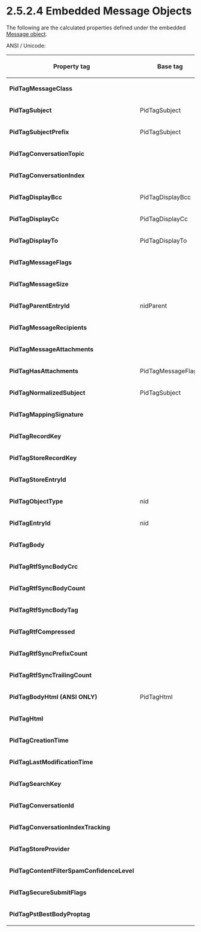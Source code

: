 <html dir="LTR" xmlns:mshelp="http://msdn.microsoft.com/mshelp" xmlns:ddue="http://ddue.schemas.microsoft.com/authoring/2003/5" xmlns:xlink="http://www.w3.org/1999/xlink" xmlns:tool="http://www.microsoft.com/tooltip">
    <head>
        <meta http-equiv="Content-Type" content="text/html; CHARSET=utf-8"></meta>
        <meta name="save" content="history"></meta>
        <title>2.5.2.4 Embedded Message Objects</title>
        <xml>
            <mshelp:toctitle title="2.5.2.4 Embedded Message Objects"></mshelp:toctitle>
            <mshelp:rltitle title="[MS-PST]: Embedded Message Objects"></mshelp:rltitle>
            <mshelp:keyword index="A" term="395a455a-8cac-48d5-903b-94464e6d7c98"></mshelp:keyword>
            <mshelp:attr name="DCSext.ContentType" value="open specification"></mshelp:attr>
            <mshelp:attr name="AssetID" value="395a455a-8cac-48d5-903b-94464e6d7c98"></mshelp:attr>
            <mshelp:attr name="TopicType" value="kbRef"></mshelp:attr>
            <mshelp:attr name="DCSext.Title" value="[MS-PST]: Embedded Message Objects" />
        </xml>
    </head>
    <body>
        <div id="header">
            <h1 class="heading">2.5.2.4 Embedded Message Objects</h1>
        </div>
        <div id="mainSection">
            <div id="mainBody">
                <div id="allHistory" class="saveHistory"></div>
                <div id="sectionSection0" class="section" name="collapseableSection">
                    

<p>The following are the calculated properties defined under
the embedded <a href="08220cc9-69b1-4072-a2e7-2a0ff201d505.html#gt_b6c15d0c-d992-421d-ba96-99d3b63894cf">Message object</a>.</p>

<p>ANSI / Unicode:</p>

<table>
 <thead>
  <tr>
   <th>
   <p>Property tag</p>
   </th>
   <th>
   <p>Base tag</p>
   </th>
   <th>
   <p>Get behavior</p>
   </th>
   <th>
   <p>Set</p>
   </th>
   <th>
   <p>Delete</p>
   </th>
   <th>
   <p>List</p>
   </th>
  </tr>
 </thead>
 <tr>
  <td>
  <p><b>PidTagMessageClass</b></p>
  </td>
  <td>
  <p> </p>
  </td>
  <td>
  <p>PC</p>
  </td>
  <td>
  <p>SPGET_MC</p>
  </td>
  <td>
  <p>N</p>
  </td>
  <td>
  <p>ALLOW</p>
  </td>
 </tr>
 <tr>
  <td>
  <p><b>PidTagSubject</b></p>
  </td>
  <td>
  <p>PidTagSubject</p>
  </td>
  <td>
  <p>SPGET_SUBJECT</p>
  </td>
  <td>
  <p>SPGET_SUB</p>
  </td>
  <td>
  <p>DEL_1</p>
  </td>
  <td>
  <p>ALLOW</p>
  </td>
 </tr>
 <tr>
  <td>
  <p><b>PidTagSubjectPrefix</b></p>
  </td>
  <td>
  <p>PidTagSubject</p>
  </td>
  <td>
  <p>SPGET_SUBJECTPREFIX</p>
  </td>
  <td>
  <p>SPGET_SP</p>
  </td>
  <td>
  <p>DEL_1</p>
  </td>
  <td>
  <p>BASED</p>
  </td>
 </tr>
 <tr>
  <td>
  <p><b>PidTagConversationTopic</b></p>
  </td>
  <td>
  <p> </p>
  </td>
  <td>
  <p>PC</p>
  </td>
  <td>
  <p>SPSET_CID</p>
  </td>
  <td>
  <p>DEL_5</p>
  </td>
  <td>
  <p>ALLOW</p>
  </td>
 </tr>
 <tr>
  <td>
  <p><b>PidTagConversationIndex</b></p>
  </td>
  <td>
  <p> </p>
  </td>
  <td>
  <p>PC</p>
  </td>
  <td>
  <p>SPSET_CID</p>
  </td>
  <td>
  <p>DEL_5</p>
  </td>
  <td>
  <p>ALLOW</p>
  </td>
 </tr>
 <tr>
  <td>
  <p><b>PidTagDisplayBcc</b></p>
  </td>
  <td>
  <p>PidTagDisplayBcc</p>
  </td>
  <td>
  <p>SPGET_DISPLAY</p>
  </td>
  <td>
  <p>N</p>
  </td>
  <td>
  <p>N</p>
  </td>
  <td>
  <p>ALWAYS</p>
  </td>
 </tr>
 <tr>
  <td>
  <p><b>PidTagDisplayCc</b></p>
  </td>
  <td>
  <p>PidTagDisplayCc</p>
  </td>
  <td>
  <p>SPGET_DISPLAY</p>
  </td>
  <td>
  <p>PC</p>
  </td>
  <td>
  <p>N</p>
  </td>
  <td>
  <p>ALWAYS</p>
  </td>
 </tr>
 <tr>
  <td>
  <p><b>PidTagDisplayTo</b></p>
  </td>
  <td>
  <p>PidTagDisplayTo</p>
  </td>
  <td>
  <p>SPGET_DISPLAY</p>
  </td>
  <td>
  <p>PC</p>
  </td>
  <td>
  <p>N</p>
  </td>
  <td>
  <p>ALWAYS</p>
  </td>
 </tr>
 <tr>
  <td>
  <p><b>PidTagMessageFlags</b></p>
  </td>
  <td>
  <p> </p>
  </td>
  <td>
  <p>PC</p>
  </td>
  <td>
  <p>SPSET_MF</p>
  </td>
  <td>
  <p>N</p>
  </td>
  <td>
  <p>ALLOW</p>
  </td>
 </tr>
 <tr>
  <td>
  <p><b>PidTagMessageSize</b></p>
  </td>
  <td>
  <p> </p>
  </td>
  <td>
  <p>PC</p>
  </td>
  <td>
  <p>PC</p>
  </td>
  <td>
  <p>N</p>
  </td>
  <td>
  <p>ALLOW</p>
  </td>
 </tr>
 <tr>
  <td>
  <p><b>PidTagParentEntryId</b></p>
  </td>
  <td>
  <p>nidParent</p>
  </td>
  <td>
  <p>SPGET_PARENTEID</p>
  </td>
  <td>
  <p>N</p>
  </td>
  <td>
  <p>N</p>
  </td>
  <td>
  <p>ALWAYS</p>
  </td>
 </tr>
 <tr>
  <td>
  <p><b>PidTagMessageRecipients</b></p>
  </td>
  <td>
  <p> </p>
  </td>
  <td>
  <p>SPGET_TRUE</p>
  </td>
  <td>
  <p>N</p>
  </td>
  <td>
  <p>N</p>
  </td>
  <td>
  <p>ALWAYS</p>
  </td>
 </tr>
 <tr>
  <td>
  <p><b>PidTagMessageAttachments</b></p>
  </td>
  <td>
  <p> </p>
  </td>
  <td>
  <p>SPGET_TRUE</p>
  </td>
  <td>
  <p>N</p>
  </td>
  <td>
  <p>N</p>
  </td>
  <td>
  <p>ALWAYS</p>
  </td>
 </tr>
 <tr>
  <td>
  <p><b>PidTagHasAttachments</b></p>
  </td>
  <td>
  <p>PidTagMessageFlags</p>
  </td>
  <td>
  <p>SPGET_HASATTACH</p>
  </td>
  <td>
  <p>N</p>
  </td>
  <td>
  <p>N</p>
  </td>
  <td>
  <p>ALWAYS</p>
  </td>
 </tr>
 <tr>
  <td>
  <p><b>PidTagNormalizedSubject</b></p>
  </td>
  <td>
  <p>PidTagSubject</p>
  </td>
  <td>
  <p>SPGET_NORMALIZEDSUBJECT</p>
  </td>
  <td>
  <p>N</p>
  </td>
  <td>
  <p>N</p>
  </td>
  <td>
  <p>BASED</p>
  </td>
 </tr>
 <tr>
  <td>
  <p><b>PidTagMappingSignature</b></p>
  </td>
  <td>
  <p> </p>
  </td>
  <td>
  <p>SPGET_MAPSIG</p>
  </td>
  <td>
  <p>N</p>
  </td>
  <td>
  <p>N</p>
  </td>
  <td>
  <p>ALWAYS</p>
  </td>
 </tr>
 <tr>
  <td>
  <p><b>PidTagRecordKey</b></p>
  </td>
  <td>
  <p> </p>
  </td>
  <td>
  <p>SPGET_RECORDKEY</p>
  </td>
  <td>
  <p>N</p>
  </td>
  <td>
  <p>N</p>
  </td>
  <td>
  <p>ALWAYS</p>
  </td>
 </tr>
 <tr>
  <td>
  <p><b>PidTagStoreRecordKey</b></p>
  </td>
  <td>
  <p> </p>
  </td>
  <td>
  <p>SPGET_UIDRESOURCE</p>
  </td>
  <td>
  <p>N</p>
  </td>
  <td>
  <p>N</p>
  </td>
  <td>
  <p>ALWAYS</p>
  </td>
 </tr>
 <tr>
  <td>
  <p><b>PidTagStoreEntryId</b></p>
  </td>
  <td>
  <p> </p>
  </td>
  <td>
  <p>SPGET_STOREID</p>
  </td>
  <td>
  <p>N</p>
  </td>
  <td>
  <p>N</p>
  </td>
  <td>
  <p>ALWAYS</p>
  </td>
 </tr>
 <tr>
  <td>
  <p><b>PidTagObjectType</b></p>
  </td>
  <td>
  <p>nid</p>
  </td>
  <td>
  <p>SPGET_OBJECTTYPE</p>
  </td>
  <td>
  <p>N</p>
  </td>
  <td>
  <p>N</p>
  </td>
  <td>
  <p>ALWAYS</p>
  </td>
 </tr>
 <tr>
  <td>
  <p><b>PidTagEntryId</b></p>
  </td>
  <td>
  <p>nid</p>
  </td>
  <td>
  <p>SPGET_EID</p>
  </td>
  <td>
  <p>N</p>
  </td>
  <td>
  <p>N</p>
  </td>
  <td>
  <p>ALWAYS</p>
  </td>
 </tr>
 <tr>
  <td>
  <p><b>PidTagBody</b></p>
  </td>
  <td>
  <p> </p>
  </td>
  <td>
  <p>SPGET_BB_BODY</p>
  </td>
  <td>
  <p>SPSET_BBB</p>
  </td>
  <td>
  <p>DEL_2</p>
  </td>
  <td>
  <p>BODY</p>
  </td>
 </tr>
 <tr>
  <td>
  <p><b>PidTagRtfSyncBodyCrc</b></p>
  </td>
  <td>
  <p> </p>
  </td>
  <td>
  <p>SPGET_RTF_AUX</p>
  </td>
  <td>
  <p>SPSET_RA</p>
  </td>
  <td>
  <p>DEL_3</p>
  </td>
  <td>
  <p>NEVER</p>
  </td>
 </tr>
 <tr>
  <td>
  <p><b>PidTagRtfSyncBodyCount</b></p>
  </td>
  <td>
  <p> </p>
  </td>
  <td>
  <p>SPGET_RTF_AUX</p>
  </td>
  <td>
  <p>SPSET_RA</p>
  </td>
  <td>
  <p>DEL_3</p>
  </td>
  <td>
  <p>NEVER </p>
  </td>
 </tr>
 <tr>
  <td>
  <p><b>PidTagRtfSyncBodyTag</b></p>
  </td>
  <td>
  <p> </p>
  </td>
  <td>
  <p>SPGET_RTF_AUX</p>
  </td>
  <td>
  <p>SPSET_RA</p>
  </td>
  <td>
  <p>DEL_3</p>
  </td>
  <td>
  <p>NEVER</p>
  </td>
 </tr>
 <tr>
  <td>
  <p><b>PidTagRtfCompressed</b></p>
  </td>
  <td>
  <p> </p>
  </td>
  <td>
  <p>SPGET_BB_BODY</p>
  </td>
  <td>
  <p>SPSET_BBB</p>
  </td>
  <td>
  <p>DEL_2</p>
  </td>
  <td>
  <p>BODY</p>
  </td>
 </tr>
 <tr>
  <td>
  <p><b>PidTagRtfSyncPrefixCount</b></p>
  </td>
  <td>
  <p> </p>
  </td>
  <td>
  <p>SPGET_RTF_AUX</p>
  </td>
  <td>
  <p>SPSET_RA</p>
  </td>
  <td>
  <p>DEL_3</p>
  </td>
  <td>
  <p>NEVER</p>
  </td>
 </tr>
 <tr>
  <td>
  <p><b>PidTagRtfSyncTrailingCount</b></p>
  </td>
  <td>
  <p> </p>
  </td>
  <td>
  <p>SPGET_RTF_AUX</p>
  </td>
  <td>
  <p>SPSET_RA</p>
  </td>
  <td>
  <p>DEL_3</p>
  </td>
  <td>
  <p>NEVER</p>
  </td>
 </tr>
 <tr>
  <td>
  <p><b>PidTagBodyHtml (ANSI ONLY)</b></p>
  </td>
  <td>
  <p>PidTagHtml</p>
  </td>
  <td>
  <p>SPGET_BODYHTMLA</p>
  </td>
  <td>
  <p>SPSET_BBB</p>
  </td>
  <td>
  <p>DEL_2</p>
  </td>
  <td>
  <p>BODY</p>
  </td>
 </tr>
 <tr>
  <td>
  <p><b>PidTagHtml</b></p>
  </td>
  <td>
  <p> </p>
  </td>
  <td>
  <p>SPGET_BB_BODY</p>
  </td>
  <td>
  <p>SPSET_BBB</p>
  </td>
  <td>
  <p>DEL_2</p>
  </td>
  <td>
  <p>BODY</p>
  </td>
 </tr>
 <tr>
  <td>
  <p><b>PidTagCreationTime</b></p>
  </td>
  <td>
  <p> </p>
  </td>
  <td>
  <p>PC</p>
  </td>
  <td>
  <p>PC</p>
  </td>
  <td>
  <p>N</p>
  </td>
  <td>
  <p>ALLOW</p>
  </td>
 </tr>
 <tr>
  <td>
  <p><b>PidTagLastModificationTime</b></p>
  </td>
  <td>
  <p> </p>
  </td>
  <td>
  <p>PC</p>
  </td>
  <td>
  <p>PC</p>
  </td>
  <td>
  <p>N</p>
  </td>
  <td>
  <p>ALLOW</p>
  </td>
 </tr>
 <tr>
  <td>
  <p><b>PidTagSearchKey</b></p>
  </td>
  <td>
  <p> </p>
  </td>
  <td>
  <p>PC</p>
  </td>
  <td>
  <p>PC</p>
  </td>
  <td>
  <p>N</p>
  </td>
  <td>
  <p>ALLOW</p>
  </td>
 </tr>
 <tr>
  <td>
  <p><b>PidTagConversationId</b></p>
  </td>
  <td>
  <p> </p>
  </td>
  <td>
  <p>SPGET_CONVERSATIONID</p>
  </td>
  <td>
  <p>N</p>
  </td>
  <td>
  <p>DEL_5</p>
  </td>
  <td>
  <p>ALLOW</p>
  </td>
 </tr>
 <tr>
  <td>
  <p><b>PidTagConversationIndexTracking</b></p>
  </td>
  <td>
  <p> </p>
  </td>
  <td>
  <p>PC</p>
  </td>
  <td>
  <p>SPSET_CID</p>
  </td>
  <td>
  <p>DEL_5</p>
  </td>
  <td>
  <p>ALLOW</p>
  </td>
 </tr>
 <tr>
  <td>
  <p><b>PidTagStoreProvider</b></p>
  </td>
  <td>
  <p> </p>
  </td>
  <td>
  <p>SPGET_UIDPROVIDER</p>
  </td>
  <td>
  <p>N</p>
  </td>
  <td>
  <p>N</p>
  </td>
  <td>
  <p>ALWAYS</p>
  </td>
 </tr>
 <tr>
  <td>
  <p><b>PidTagContentFilterSpamConfidenceLevel</b></p>
  </td>
  <td>
  <p> </p>
  </td>
  <td>
  <p>SPGET_CONTENT_FILER_SCL</p>
  </td>
  <td>
  <p>N</p>
  </td>
  <td>
  <p>PC</p>
  </td>
  <td>
  <p>NEVER</p>
  </td>
 </tr>
 <tr>
  <td>
  <p><b>PidTagSecureSubmitFlags</b></p>
  </td>
  <td>
  <p> </p>
  </td>
  <td>
  <p>SPGET_SECURE_SUBMIT_FLAGS</p>
  </td>
  <td>
  <p>N</p>
  </td>
  <td>
  <p>PC</p>
  </td>
  <td>
  <p>NEVER</p>
  </td>
 </tr>
 <tr>
  <td>
  <p><b>PidTagPstBestBodyProptag</b></p>
  </td>
  <td>
  <p> </p>
  </td>
  <td>
  <p>SPGET_BB_PROPTAG</p>
  </td>
  <td>
  <p>N</p>
  </td>
  <td>
  <p>N</p>
  </td>
  <td>
  <p>NEVER</p>
  </td>
 </tr>
</table>

<p> </p>
                </div>
            </div>
        </div>
    </body>
</html>